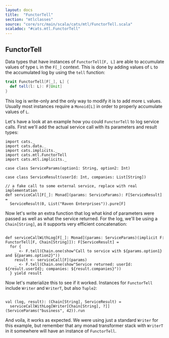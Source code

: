 ```yaml
---
layout: docs
title:  "FunctorTell"
section: "mtlclasses"
source: "core/src/main/scala/cats/mtl/FunctorTell.scala"
scaladoc: "#cats.mtl.FunctorTell"
---
```


## FunctorTell

Data types that have instances of `FunctorTell[F, L]` are able to accumulate values of type `L` in the `F[_]` context.
This is done by adding values of `L` to the accumulated log by using the `tell` function:

```scala
trait FunctorTell[F[_], L] {
  def tell(l: L): F[Unit]
}
```

This log is write-only and the only way to modify it is to add more `L` values.
Usually most instances require a `Monoid[L]` in order to properly accumulate values of `L`.

Let's have a look at an example how you could `FunctorTell` to log service calls.
First we'll add the actual service call with its parameters and result types:


```tut:book
import cats._
import cats.data._
import cats.implicits._
import cats.mtl.FunctorTell
import cats.mtl.implicits._

case class ServiceParams(option1: String, option2: Int)

case class ServiceResult(userId: Int, companies: List[String]) 

// a fake call to some external service, replace with real implementation
def serviceCall[F[_]: Monad](params: ServiceParams): F[ServiceResult] = 
  ServiceResult(0, List("Raven Enterprises")).pure[F]
```

Now let's write an extra function that log what kind of parameters were passed as well as what the service returned.
For the log, we'll be using a `Chain[String]`, as it supports very efficient concatenation:

```tut:book

def serviceCallWithLog[F[_]: Monad](params: ServiceParams)(implicit F: FunctorTell[F, Chain[String]]): F[ServiceResult] =
  for {
    _ <- F.tell(Chain.one(show"Call to service with ${params.option1} and ${params.option2}"))
    result <- serviceCall[F](params)
    _ <- F.tell(Chain.one(show"Service returned: userId: ${result.userId}; companies: ${result.companies}"))
  } yield result
```

Now let's materialize this to see if it worked.
Instances for `FunctorTell` include `Writer` and `WriterT`, but also `Tuple2`:

  
```tut:book

val (log, result): (Chain[String], ServiceResult) =
  serviceCallWithLog[Writer[Chain[String], ?]](ServiceParams("business", 42)).run
```

And voila, it works as expected.
We were using just a standard `Writer` for this example,
  but remember that any monad transformer stack with `WriterT` in it somewhere will have an instance of `FunctorTell`.
